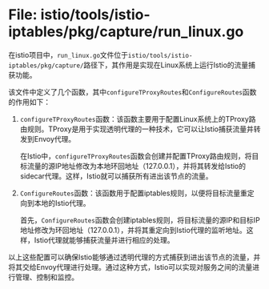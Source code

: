 # File: istio/tools/istio-iptables/pkg/capture/run_linux.go

在istio项目中，`run_linux.go`文件位于`istio/tools/istio-iptables/pkg/capture/`路径下，其作用是实现在Linux系统上运行Istio的流量捕获功能。

该文件中定义了几个函数，其中`configureTProxyRoutes`和`ConfigureRoutes`函数的作用如下：

1. `configureTProxyRoutes`函数：该函数主要用于配置Linux系统上的TProxy路由规则。TProxy是用于实现透明代理的一种技术，它可以让Istio捕获流量并转发到Envoy代理。

   在Istio中，`configureTProxyRoutes`函数会创建并配置TProxy路由规则，将目标流量的源IP地址修改为本地环回地址（127.0.0.1），并将其转发给Istio的sidecar代理。这样，Istio就可以捕获所有进出该节点的流量。

2. `ConfigureRoutes`函数：该函数用于配置iptables规则，以便将目标流量重定向到本地的Istio代理。

   首先，`ConfigureRoutes`函数会创建iptables规则，将目标流量的源IP和目标IP地址修改为环回地址（127.0.0.1），并将其重定向到Istio代理的监听地址。这样，Istio代理就能够捕获流量并进行相应的处理。

以上这些配置可以确保Istio能够通过透明代理的方式捕获到进出该节点的流量，并将其交给Envoy代理进行处理。通过这种方式，Istio可以实现对服务之间的流量进行管理、控制和监控。

